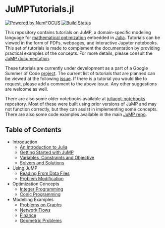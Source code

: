 # JuMPTutorials.jl

[![Powered by NumFOCUS](https://img.shields.io/badge/powered%20by-NumFOCUS-orange.svg?style=flat&colorA=E1523D&colorB=007D8A)](http://numfocus.org)
[![Build Status](https://travis-ci.com/barpit20/JuMPTutorials.jl.svg?branch=master)](https://travis-ci.com/barpit20/JuMPTutorials.jl)

This repository contains tutorials on JuMP, a domain-specific modeling language for [mathematical optimization](http://en.wikipedia.org/wiki/Mathematical_optimization) embedded in [Julia](http://julialang.org/). Tutorials can be viewed in the form of PDFs, webpages, and interactive Jupyter notebooks. This set of tutorials is made to complement the documentation by providing practical examples of the concepts. For more details, please consult the [JuMP documentation](http://www.juliaopt.org/JuMP.jl/v0.19.1/).

These tutorials are currently under development as a part of a Google Summer of Code [project](https://summerofcode.withgoogle.com/projects/#5903911565656064). The current list of tutorials that are planned can be viewed at the following [issue](https://github.com/barpit20/JuMPTutorials.jl/issues/1). If there is a tutorial you would like to request, please add a comment to the above issue. Any other suggestions are welcome as well.

There are also some older notebooks available at [juliaopt-notebooks](https://github.com/JuliaOpt/juliaopt-notebooks) repository. Most of these were built using prior versions of JuMP and may not function correctly, but they can assist in implementing some concepts. There are also some code examples available in the main [JuMP repo](https://github.com/JuliaOpt/JuMP.jl/tree/release-0.19/examples).

## Table of Contents

- Introduction
  - [An Introduction to Julia](http://arpitbhatia.me/JuMPTutorials.jl/html/introduction/an_introduction_to_julia.html)
  - [Getting Started with JuMP](http://arpitbhatia.me/JuMPTutorials.jl/html/introduction/getting_started_with_JuMP.html)
  - [Variables, Constraints and Objective](http://arpitbhatia.me/JuMPTutorials.jl/html/introduction/variables_constraints_objective.html)
  - [Solvers and Solutions](http://arpitbhatia.me/JuMPTutorials.jl/html/introduction/solvers_and_solutions.html)
- Using JuMP
  - [Reading From Data Files](http://arpitbhatia.me/JuMPTutorials.jl/html/using_JuMP/reading_from_data_files.html) 
  - [Problem Modification](http://arpitbhatia.me/JuMPTutorials.jl/html/using_JuMP/problem_modification.html)
- Optimization Concepts
  - [Integer Programming](http://arpitbhatia.me/JuMPTutorials.jl/html/optimization_concepts/integer_programming.html)
  - [Conic Programming](http://arpitbhatia.me/JuMPTutorials.jl/html/optimization_concepts/conic_programming.html)
- Modelling Examples
  - [Problems on Graphs](http://arpitbhatia.me/JuMPTutorials.jl/html/modelling/problems_on_graphs.html)
  - [Network Flows](http://arpitbhatia.me/JuMPTutorials.jl/html/modelling/network_flows.html)
  - [Finance](https://nbviewer.jupyter.org/github/barpit20/JuMPTutorials.jl/blob/master/notebook/modelling/finance.ipynb)
  - [Geometric Problems](http://arpitbhatia.me/JuMPTutorials.jl/html/modelling/geometric_problems.html)
